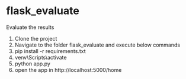 # flask_evaluate
Evaluate the results


1. Clone the project
2. Navigate to the folder flask_evaluate and execute below commands
4. pip install -r requirements.txt
5. venv\Scripts\activate
6. python app.py
7. open the app in http://localhost:5000/home

